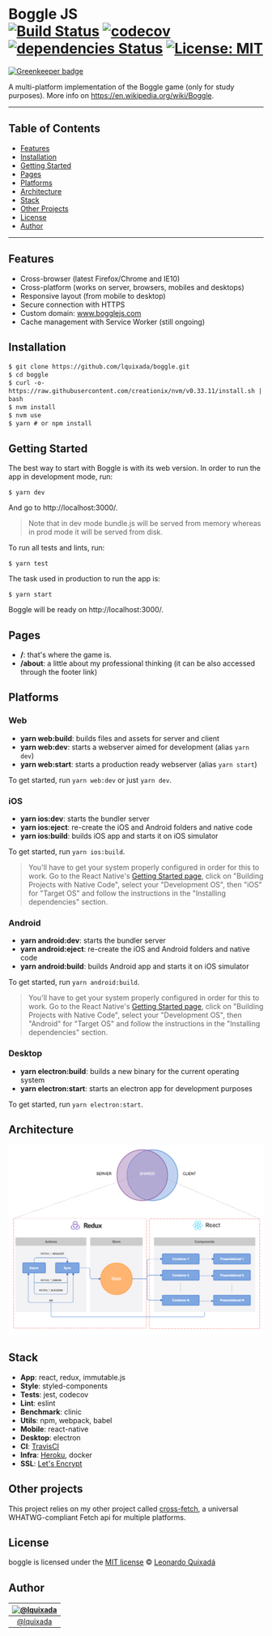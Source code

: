 Boggle JS<br>
[![Build Status](https://travis-ci.org/lquixada/boggle.svg?branch=master)](https://travis-ci.org/lquixada/boggle)
[![codecov](https://codecov.io/gh/lquixada/boggle/branch/master/graph/badge.svg)](https://codecov.io/gh/lquixada/boggle)
[![dependencies Status](https://david-dm.org/lquixada/boggle/status.svg)](https://david-dm.org/lquixada/boggle)
[![License: MIT](https://img.shields.io/badge/License-MIT-blue.svg)](https://opensource.org/licenses/MIT)
================

[![Greenkeeper badge](https://badges.greenkeeper.io/lquixada/boggle.svg)](https://greenkeeper.io/)

A multi-platform implementation of the Boggle game (only for study purposes). More info on https://en.wikipedia.org/wiki/Boggle.

* * *

## Table of Contents

-   [Features](#features)
-   [Installation](#installation)
-   [Getting Started](#getting-started)
-   [Pages](#pages)
-   [Platforms](#platforms)
-   [Architecture](#architecture)
-   [Stack](#stack)
-   [Other Projects](#other-projects)
-   [License](#license)
-   [Author](#author)

* * *

## Features

* Cross-browser (latest Firefox/Chrome and IE10)
* Cross-platform (works on server, browsers, mobiles and desktops)
* Responsive layout (from mobile to desktop)
* Secure connection with HTTPS
* Custom domain: www.bogglejs.com
* Cache management with Service Worker (still ongoing)


## Installation

```
$ git clone https://github.com/lquixada/boggle.git
$ cd boggle
$ curl -o- https://raw.githubusercontent.com/creationix/nvm/v0.33.11/install.sh | bash
$ nvm install
$ nvm use
$ yarn # or npm install
```


## Getting Started

The best way to start with Boggle is with its web version. In order to run the app in development mode, run:

```
$ yarn dev
```

And go to http://localhost:3000/.

> Note that in dev mode bundle.js will be served from memory whereas in prod mode it will be served from disk.

To run all tests and lints, run:

```
$ yarn test
```

The task used in production to run the app is:

```
$ yarn start
```

Boggle will be ready on http://localhost:3000/.


## Pages

* **/**: that's where the game is.
* **/about**: a little about my professional thinking (it can be also accessed through the footer link)


## Platforms

### Web

* **yarn web:build**: builds files and assets for server and client
* **yarn web:dev**: starts a webserver aimed for development (alias `yarn dev`)
* **yarn web:start**: starts a production ready webserver (alias `yarn start`)

To get started, run `yarn web:dev` or just `yarn dev`.


### iOS

* **yarn ios:dev**: starts the bundler server
* **yarn ios:eject**: re-create the iOS and Android folders and native code
* **yarn ios:build**: builds iOS app and starts it on iOS simulator

To get started, run `yarn ios:build`.

> You'll have to get your system properly configured in order for this to work. Go to the React Native's [Getting Started page](https://facebook.github.io/react-native/docs/getting-started.html), click on "Building Projects with Native Code", select your "Development OS", then "iOS" for "Target OS" and follow the instructions in the "Installing dependencies" section.


### Android

* **yarn android:dev**: starts the bundler server
* **yarn android:eject**: re-create the iOS and Android folders and native code
* **yarn android:build**: builds Android app and starts it on iOS simulator

To get started, run `yarn android:build`.

> You'll have to get your system properly configured in order for this to work. Go to the React Native's [Getting Started page](https://facebook.github.io/react-native/docs/getting-started.html), click on "Building Projects with Native Code", select your "Development OS", then "Android" for "Target OS" and follow the instructions in the "Installing dependencies" section.


### Desktop

* **yarn electron:build**: builds a new binary for the current operating system
* **yarn electron:start**: starts an electron app for development purposes

To get started, run `yarn electron:start`.


## Architecture

![Architecture](./docs/architecture.png)


## Stack

* **App**: react, redux, immutable.js
* **Style**: styled-components
* **Tests**: jest, codecov
* **Lint**: eslint
* **Benchmark**: clinic
* **Utils**: npm, webpack, babel
* **Mobile**: react-native
* **Desktop**: electron
* **CI**: [TravisCI](https://travis-ci.org/lquixada/boggle)
* **Infra**: [Heroku](https://bogglejs.herokuapp.com/), docker
* **SSL**: [Let's Encrypt](https://letsencrypt.org/)


## Other projects

This project relies on my other project called [cross-fetch](https://github.com/lquixada/cross-fetch), a universal WHATWG-compliant Fetch api for multiple platforms.


## License

boggle is licensed under the [MIT license](https://github.com/lquixada/boggle/blob/master/LICENSE) © [Leonardo Quixadá](https://twitter.com/lquixada/)


## Author

|[![@lquixada](https://avatars0.githubusercontent.com/u/195494?v=4&s=96)](https://github.com/lquixada)|
|:---:|
|[@lquixada](http://www.github.com/lquixada)|
